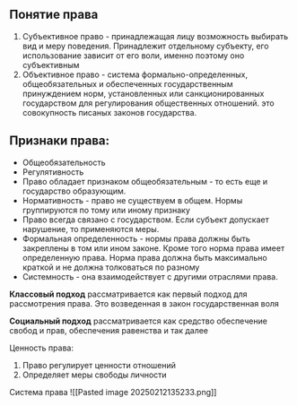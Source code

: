 ## Понятие права
1. Субъективное право - принадлежащая лицу возможность выбирать вид и меру поведения. Принадлежит отдельному субъекту, его использование зависит от его воли, именно поэтому оно субъективным
2. Объективное право - система формально-определенных, общеобязательных и обеспеченных государственным принуждением норм, установленных или санкционированных государством для регулирования общественных отношений. это совокупность писаных законов государства.
## Признаки права:
- Общеобязательность 
- Регулятивность
- Право обладает признаком общеобязательным - то есть еще и государство образующим.
- Нормативность - право не существуем в общем. Нормы группируются по тому или иному признаку
- Право всегда связано с государством. Если субъект допускает нарушение, то применяются меры. 
- Формальная определенность - нормы права должны быть закреплены в том или ином законе. Кроме того норма права имеет определенную права. Норма права должна быть максимально краткой и не должна толковаться по разному
- Системность - она взаимодействует с другими отраслями права. 

**Классовый подход** рассматривается как первый подход для рассмотрения права. Это возведенная в закон государственная воля

**Социальный подход** рассматривается как средство обеспечение свобод и прав, обеспечения равенства и так далее

Ценность права:
1. Право регулирует ценности отношений 
2. Определяет меры свободы личности 

Cистема права 
![[Pasted image 20250212135233.png]]
